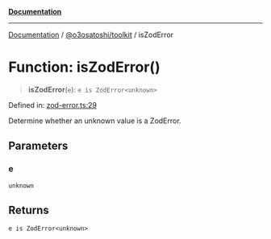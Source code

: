 [**Documentation**](../../../README.md)

***

[Documentation](../../../README.md) / [@o3osatoshi/toolkit](../README.md) / isZodError

# Function: isZodError()

> **isZodError**(`e`): `e is ZodError<unknown>`

Defined in: [zod-error.ts:29](https://github.com/o3osatoshi/experiment/blob/04dfa58df6e48824a200a24d77afef7ce464e1ae/packages/toolkit/src/zod-error.ts#L29)

Determine whether an unknown value is a ZodError.

## Parameters

### e

`unknown`

## Returns

`e is ZodError<unknown>`

